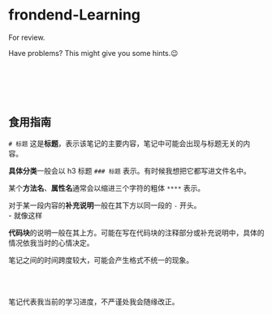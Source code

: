 # frondend-Learning

For review.

Have problems? This might give you some hints.😉

</br>

</br>

</br>

</br>

## 食用指南

`# 标题` 这是**标题**，表示该笔记的主要内容，笔记中可能会出现与标题无关的内容。

**具体分类**一般会以 h3 标题 `### 标题` 表示。有时候我想把它都写进文件名中。

某个**方法名**、**属性名**通常会以缩进三个字符的粗体 `****` 表示。

对于某一段内容的**补充说明**一般在其下方以同一段的 `-` 开头。  
 \- 就像这样

**代码块**的说明一般在其上方。可能在写在代码块的注释部分或补充说明中，具体的情况依我当时的心情决定。

笔记之间的时间跨度较大，可能会产生格式不统一的现象。

</br>

</br>

笔记代表我当前的学习进度，不严谨处我会随缘改正。
